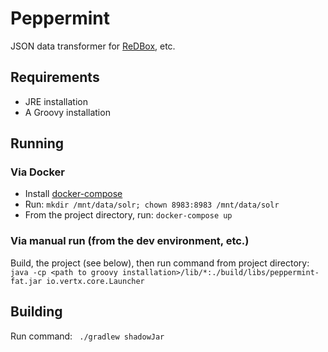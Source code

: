 # Peppermint

JSON data transformer for [ReDBox](http://redboxresearchdata.com.au/), etc.

## Requirements

- JRE installation
- A Groovy installation

## Running

### Via Docker
- Install [docker-compose](https://docs.docker.com/compose/install/)
- Run: `mkdir /mnt/data/solr; chown 8983:8983 /mnt/data/solr`
- From the project directory, run: `docker-compose up`

### Via manual run (from the dev environment, etc.)

Build, the project (see below), then run command from project directory: `java -cp <path to groovy installation>/lib/*:./build/libs/peppermint-fat.jar io.vertx.core.Launcher`

## Building
Run command: ` ./gradlew shadowJar`

